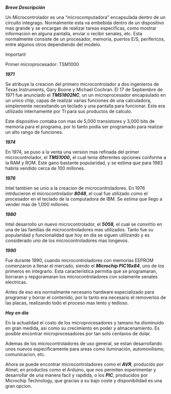 _**Breve Descripción**_

Un Microcontrolador es una “microcomputadora” encapsulada dentro de un circuito integrago. Normalmente esta va embebida dentro de un dispositivo mas grande y se encargan de realizar tareas especificas, como mostrar informacion en alguna pantalla, enviar o recibir senales, etc. Esta normalmente consiste de un procesador, memoria, puertos E/S, perifericos, entre algunos otros dependiendo del modelo.

  

> [!important]  
> Primer microprocesador: TSM1000  

  

_**1971**_

Se atribuye la creacion del primero microcontrolador a dos ingenieros de Texas Instruments, Gary Boone y Michael Cochran. El 17 de Septiembre de 1971 fue anunciado el _**TMS1802NC**_, un un microprocesador encapsulado en un unico chip, capas de realizar varias funciones de una calculadora, simplemente necesitando un teclado y una pantalla para funcionar. Este era utilizado internamente por TI para sus productos de calculo.

Este dispositivo contaba con mas de 5,000 transistores y 3,000 bits de memoria para el programa, por lo tanto podia ser programado para realizar un alto rango de funciones.

  

_**1974**_

En 1974, se puso a la venta una version mas refinada del primer microcontrolador, el _**TMS1000**_**,** el cual tenia diferentes opciones conforme a la RAM y ROM. Este gano bastante popularidad, y se estima que para 1983 habria vendido cerca de 100 millones.

  

_**1976**_

Intel tambien se unio a la creacion de microcontroladores. En 1976 intrducieron el microcontrolador _**8048**_, el cual fue utilizado como el procesador en el teclado de la computadora de IBM. Se estima que llego a vender mas de 1,000 millones.

  

_**1980**_

Intel desarrollo un nuevo microcontrolador, el _**5058,**_ el cual se convirtio en una de las familias de microcontroladores mas utilizados. Tanto fue su popularidad y funcionalidad que hoy en dia se siguen utilizando y es considerado uno de los microcontroladores mas longevos.

  

_**1990**_

Fue durante 1990, cuando microcontroladores con memorias EEPROM comenzaron a llenar el mercado, siendo el _**Microchip PIC16x84**_, uno de los primeros en integrarlo. Esta característica permitia que se programaran, borraran y repgoramaran los microcontroladores con solamente senales electricas.

Antes de eso era normalmente necesario hardware especializado para programar y borrar el contenido, por lo tanto era necesario el removerlos de las placas, realizando todo el proceso mas lento y tedioso.

  

_**Hoy en dia**_

En la actualidad el costo de los microprocesadores y tamano ha disminuido en gran medida, asi como su crecimiento en poder y almacenamiento. Es posible encontrar microprocesadores por tan solo centavos de dolar.

Ademas de los microcontroladores de uso general, se estan desarrollando unos nuevos especificamente para areas como iluminación, automovilismo, comunicacion, etc.

Ahora se puede encontrar microcontroladores como el _**AVR**_, producido por Atmel, en productos como el Arduino, que nos permiten experimentar y desarrollar de una manera facil y rapdida, o los _**PIC**_, producidos por Microchip Technology, que gracias a su bajo coste y disponibilidad es una gran opcion.